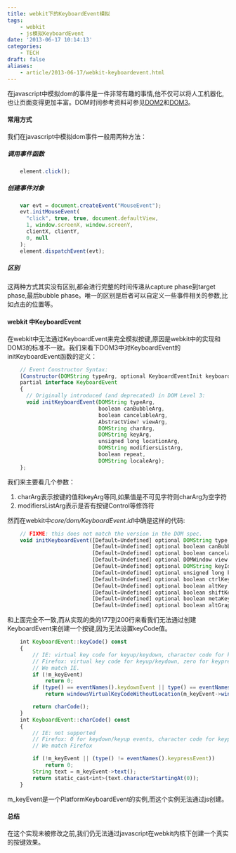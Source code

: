 ```yaml
---
title: webkit下的KeyboardEvent模拟
tags: 
    - webkit
    - js模拟KeyboardEvent
date: '2013-06-17 10:14:13'
categories: 
    - TECH
draft: false
aliases:
    - article/2013-06-17/webkit-keyboardevent.html
---
```

[dom2]: http://www.w3.org/TR/DOM-Level-2-Events/ "DOM2 EVENT SPEC"
[dom3]: http://www.w3.org/TR/DOM-Level-3-Events/ "DOM3 EVENT SPEC"

在javascript中模拟dom的事件是一件非常有趣的事情,他不仅可以将人工机器化,也让页面变得更加丰富。DOM时间参考资料可参见[DOM2][dom2]和[DOM3][dom3]。   
  
#### 常用方式
我们在javascript中模拟dom事件一般用两种方法：  

##### 调用事件函数
```js
    element.click();
```

##### 创建事件对象
```js
    var evt = document.createEvent("MouseEvent");
    evt.initMouseEvent(
      "click", true, true, document.defaultView,
      1, window.screenX, window.screenY,
      clientX, clientY,
      0, null
    );
    element.dispatchEvent(evt);
```

##### 区别
这两种方式其实没有区别,都会进行完整的时间传递从capture phase到target phase,最后bubble phase。唯一的区别是后者可以自定义一些事件相关的参数,比如点击的位置等。  
  
#### webkit 中KeyboardEvent
在webkit中无法通过KeyboardEvent来完全模拟按键,原因是webkit中的实现和DOM3的标准不一致。我们来看下DOM3中对KeyboardEvent的initKeyboardEvent函数的定义：  

```js
    // Event Constructor Syntax:
    [Constructor(DOMString typeArg, optional KeyboardEventInit keyboardEventInitDict)]
    partial interface KeyboardEvent
    {
      // Originally introduced (and deprecated) in DOM Level 3:
      void initKeyboardEvent(DOMString typeArg,
                             boolean canBubbleArg,
                             boolean cancelableArg,
                             AbstractView? viewArg,
                             DOMString charArg,
                             DOMString keyArg,
                             unsigned long locationArg,
                             DOMString modifiersListArg,
                             boolean repeat,
                             DOMString localeArg);
    };
```
  
我们来主要看几个参数：  

1. charArg表示按键的值和keyArg等同,如果值是不可见字符则charArg为空字符
2. modifiersListArg表示是否有按键Control等修饰符
  
然而在webkit中*core/dom/KeyboardEvent.idl*中确是这样的代码:

```js
    // FIXME: this does not match the version in the DOM spec.
    void initKeyboardEvent([Default=Undefined] optional DOMString type, 
                           [Default=Undefined] optional boolean canBubble, 
                           [Default=Undefined] optional boolean cancelable, 
                           [Default=Undefined] optional DOMWindow view, 
                           [Default=Undefined] optional DOMString keyIdentifier,
                           [Default=Undefined] optional unsigned long keyLocation,
                           [Default=Undefined] optional boolean ctrlKey,
                           [Default=Undefined] optional boolean altKey,
                           [Default=Undefined] optional boolean shiftKey,
                           [Default=Undefined] optional boolean metaKey,
                           [Default=Undefined] optional boolean altGraphKey);
```
  
和上面完全不一致,而从实现的类的177到200行来看我们无法通过创建KeyboardEvent来创建一个按键,因为无法设置keyCode值。

```js
    int KeyboardEvent::keyCode() const
    {
        // IE: virtual key code for keyup/keydown, character code for keypress
        // Firefox: virtual key code for keyup/keydown, zero for keypress
        // We match IE.
        if (!m_keyEvent)
            return 0;
        if (type() == eventNames().keydownEvent || type() == eventNames().keyupEvent)
            return windowsVirtualKeyCodeWithoutLocation(m_keyEvent->windowsVirtualKeyCode());

        return charCode();
    }
    int KeyboardEvent::charCode() const
    {
        // IE: not supported
        // Firefox: 0 for keydown/keyup events, character code for keypress
        // We match Firefox

        if (!m_keyEvent || (type() != eventNames().keypressEvent))
            return 0;
        String text = m_keyEvent->text();
        return static_cast<int>(text.characterStartingAt(0));
    }
```

m_keyEvent是一个PlatformKeyboardEvent的实例,而这个实例无法通过js创建。  
  
#### 总结
在这个实现未被修改之前,我们仍无法通过javascript在webkit内核下创建一个真实的按键效果。
